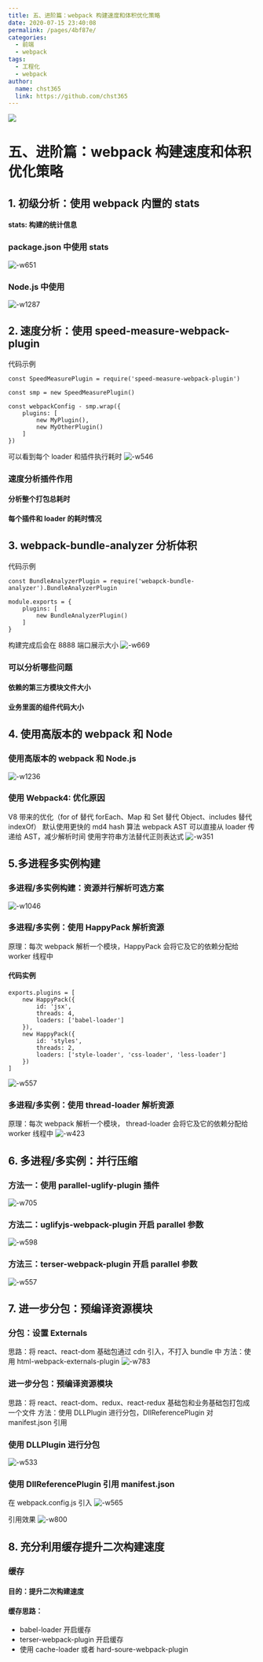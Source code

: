 ```yaml
---
title: 五、进阶篇：webpack 构建速度和体积优化策略
date: 2020-07-15 23:40:08
permalink: /pages/4bf87e/
categories:
  - 前端
  - webpack
tags:
  - 工程化
  - webpack
author:
  name: chst365
  link: https://github.com/chst365
---
```


![](https://cdn.jsdelivr.net/gh/chst365/bolgImgs/imgs/topImgs/433.jpg)

# 五、进阶篇：webpack 构建速度和体积优化策略

## 1. 初级分析：使用 webpack 内置的 stats

#### stats: 构建的统计信息

### package.json 中使用 stats

![-w651](https://upload.smart-lzgz.cn/mweb/2020%2007%2019%2015951715362102%2015948278214224%20.jpg)

### Node.js 中使用

![-w1287](https://upload.smart-lzgz.cn/mweb/2020%2007%2019%2015951715362115%2015948279510261%20.jpg)

## 2. 速度分析：使用 speed-measure-webpack-plugin

代码示例

```
const SpeedMeasurePlugin = require('speed-measure-webpack-plugin')

const smp = new SpeedMeasurePlugin()

const webpackConfig - smp.wrap({
    plugins: [
        new MyPlugin(),
        new MyOtherPlugin()
    ]
})
```

可以看到每个 loader 和插件执行耗时
![-w546](https://upload.smart-lzgz.cn/mweb/2020%2007%2019%2015951715362126%2015951689612034%20.jpg)

### 速度分析插件作用

#### 分析整个打包总耗时

#### 每个插件和 loader 的耗时情况

## 3. webpack-bundle-analyzer 分析体积

代码示例

```
const BundleAnalyzerPlugin = require('webapck-bundle-analyzer').BundleAnalyzerPlugin

module.exports = {
    plugins: [
        new BundleAnalyzerPlugin()
    ]
}
```

构建完成后会在 8888 端口展示大小
![-w669](https://upload.smart-lzgz.cn/mweb/2020%2007%2019%2015951715362141%2015951703125738%20.jpg)

### 可以分析哪些问题

#### 依赖的第三方模块文件大小

#### 业务里面的组件代码大小

## 4. 使用高版本的 webpack 和 Node

### 使用高版本的 webpack 和 Node.js

![-w1236](media/15948276083485/15952573215784.jpg)

### 使用 Webpack4: 优化原因

V8 带来的优化（for of 替代 forEach、Map 和 Set 替代 Object、includes 替代 indexOf）
默认使用更快的 md4 hash 算法
webpack AST 可以直接从 loader 传递给 AST，减少解析时间
使用字符串方法替代正则表达式
![-w351](media/15948276083485/15952580339623.jpg)

## 5.多进程多实例构建

### 多进程/多实例构建：资源并行解析可选方案

![-w1046](media/15948276083485/15963614280857.jpg)

### 多进程/多实例：使用 HappyPack 解析资源

原理：每次 webpack 解析一个模块，HappyPack 会将它及它的依赖分配给 worker 线程中

#### 代码实例

```
exports.plugins = [
    new HappyPack({
        id: 'jsx',
        threads: 4,
        loaders: ['babel-loader']
    }),
    new HappyPack({
        id: 'styles',
        threads: 2,
        loaders: ['style-loader', 'css-loader', 'less-loader']
    })
]

```

![-w557](media/15948276083485/15963617670933.jpg)

### 多进程/多实例：使用 thread-loader 解析资源

原理：每次 webpack 解析一个模块， thread-loader 会将它及它的依赖分配给 worker 线程中
![-w423](media/15948276083485/15963620661300.jpg)

## 6. 多进程/多实例：并行压缩

### 方法一：使用 parallel-uglify-plugin 插件

![-w705](media/15948276083485/15963631053459.jpg)

### 方法二：uglifyjs-webpack-plugin 开启 parallel 参数

![-w598](media/15948276083485/15963631484565.jpg)

### 方法三：terser-webpack-plugin 开启 parallel 参数

![-w557](media/15948276083485/15963632255671.jpg)

## 7. 进一步分包：预编译资源模块

### 分包：设置 Externals

思路：将 react、react-dom 基础包通过 cdn 引入，不打入 bundle 中
方法：使用 html-webpack-externals-plugin
![-w783](media/15948276083485/15963636390348.jpg)

### 进一步分包：预编译资源模块

思路：将 react、react-dom、redux、react-redux 基础包和业务基础包打包成一个文件
方法：使用 DLLPlugin 进行分包，DllReferencePlugin 对 manifest.json 引用

### 使用 DLLPlugin 进行分包

![-w533](media/15948276083485/15963640978232.jpg)

### 使用 DllReferencePlugin 引用 manifest.json

在 webpack.config.js 引入
![-w565](media/15948276083485/15963642608636.jpg)

引用效果
![-w800](media/15948276083485/15963642809426.jpg)

## 8. 充分利用缓存提升二次构建速度

### 缓存

#### 目的：提升二次构建速度

#### 缓存思路：

- babel-loader 开启缓存
- terser-webpack-plugin 开启缓存
- 使用 cache-loader 或者 hard-soure-webpack-plugin
